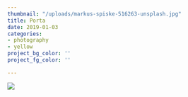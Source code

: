 ```yaml
---
thumbnail: "/uploads/markus-spiske-516263-unsplash.jpg"
title: Porta
date: 2019-01-03
categories:
- photography
- yellow
project_bg_color: ''
project_fg_color: ''

---
```

![](/uploads/markus-spiske-516263-unsplash.jpg)